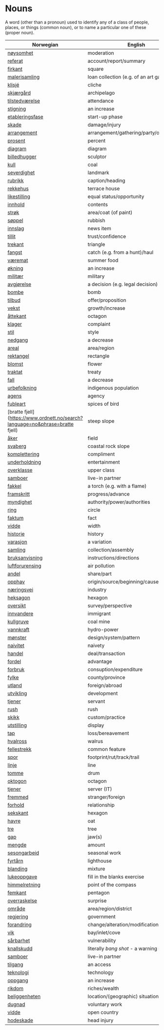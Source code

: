 # Nouns

A word (other than a pronoun) used to identify any of a class of people, places, or things (common noun), or to name a particular one of these (proper noun).

| Norwegian | English | Gender |
| --- | --- | --- |
| [nøysomhet](https://www.ordnett.no/search?language=no&phrase=nøysomhet) | moderation | m |
| [referat](https://www.ordnett.no/search?language=no&phrase=referat) | account/report/summary | i |
| [firkant](https://www.ordnett.no/search?language=no&phrase=firkant) | square | m |
| [malerisamling](https://www.ordnett.no/search?language=no&phrase=malerisamling) | loan collection (e.g. of an art gallery) | m |
| [klisjé](https://www.ordnett.no/search?language=no&phrase=klisjé) | cliche | m |
| [skjærgård](https://www.ordnett.no/search?language=no&phrase=skjærgård) | archipelago | m |
| [tilstedværelse](https://www.ordnett.no/search?language=no&phrase=tilstedværelse) | attendance | i |
| [stigning](https://www.ordnett.no/search?language=no&phrase=stigning) | an increase | m |
| [etableringsfase](https://www.ordnett.no/search?language=no&phrase=etableringsfase) | start-up phase | m |
| [skade](https://www.ordnett.no/search?language=no&phrase=skade) | damage/injury | m |
| [arrangement](https://www.ordnett.no/search?language=no&phrase=arrangement) | arrangement/gathering/party/organisation | i |
| [prosent](https://www.ordnett.no/search?language=no&phrase=prosent) | percent | m |
| [diagram](https://www.ordnett.no/search?language=no&phrase=diagram) | diagram | i |
| [billedhugger](https://www.ordnett.no/search?language=no&phrase=billedhugger) | sculptor | m |
| [kull](https://www.ordnett.no/search?language=no&phrase=kull) | coal | i |
| [severdighet](https://www.ordnett.no/search?language=no&phrase=severdighet) | landmark | m |
| [rubrikk](https://www.ordnett.no/search?language=no&phrase=rubrikk) | caption/heading | m |
| [rekkehus](https://www.ordnett.no/search?language=no&phrase=rekkehus) | terrace house | i |
| [likestilling](https://www.ordnett.no/search?language=no&phrase=likestilling) | equal status/opportunity | m |
| [innhold](https://www.ordnett.no/search?language=no&phrase=innhold) | contents | i |
| [strøk](https://www.ordnett.no/search?language=no&phrase=strøk) | area/coat (of paint) | i |
| [søppel](https://www.ordnett.no/search?language=no&phrase=søppel) | rubbish | i |
| [innslag](https://www.ordnett.no/search?language=no&phrase=innslag) | news item | i |
| [tillit](https://www.ordnett.no/search?language=no&phrase=tillit) | trust/confidence | m |
| [trekant](https://www.ordnett.no/search?language=no&phrase=trekant) | triangle | m |
| [fangst](https://www.ordnett.no/search?language=no&phrase=fangst) | catch (e.g. from a hunt)/haul | m |
| [væremat](https://www.ordnett.no/search?language=no&phrase=væremat) | summer food | m |
| [økning](https://www.ordnett.no/search?language=no&phrase=økning) | an increase | m |
| [militær](https://www.ordnett.no/search?language=no&phrase=militær) | military | m |
| [avgjørelse](https://www.ordnett.no/search?language=no&phrase=avgjørelse) | a decision (e.g. legal decision) | m |
| [bombe](https://www.ordnett.no/search?language=no&phrase=bombe) | bomb | m |
| [tilbud](https://www.ordnett.no/search?language=no&phrase=tilbud) | offer/proposition | i |
| [vekst](https://www.ordnett.no/search?language=no&phrase=vekst) | growth/increase | m |
| [åttekant](https://www.ordnett.no/search?language=no&phrase=åttekant) | octagon | m |
| [klager](https://www.ordnett.no/search?language=no&phrase=klager) | complaint | m |
| [stil](https://www.ordnett.no/search?language=no&phrase=stil) | style | m |
| [nedgang](https://www.ordnett.no/search?language=no&phrase=nedgang) | a decrease | m |
| [areal](https://www.ordnett.no/search?language=no&phrase=areal) | area/region | i |
| [rektangel](https://www.ordnett.no/search?language=no&phrase=rektangel) | rectangle | i |
| [blomst](https://www.ordnett.no/search?language=no&phrase=blomst) | flower | m |
| [traktat](https://www.ordnett.no/search?language=no&phrase=traktat) | treaty | m |
| [fall](https://www.ordnett.no/search?language=no&phrase=fall) | a decrease | i |
| [urbefolkning](https://www.ordnett.no/search?language=no&phrase=urbefolkning) | indigenous population | m |
| [agens](https://www.ordnett.no/search?language=no&phrase=agens) | agency | m |
| [fubleart](https://www.ordnett.no/search?language=no&phrase=fubleart) | spices of bird | m/f |
| [bratte fjell](https://www.ordnett.no/search?language=no&phrase=bratte fjell) | steep slope | m |
| [åker](https://www.ordnett.no/search?language=no&phrase=åker) | field | m |
| [svaberg](https://www.ordnett.no/search?language=no&phrase=svaberg) | coastal rock slope | i |
| [komplettering](https://www.ordnett.no/search?language=no&phrase=komplettering) | compliment | m |
| [underholdning](https://www.ordnett.no/search?language=no&phrase=underholdning) | entertainment | m |
| [overklasse](https://www.ordnett.no/search?language=no&phrase=overklasse) | upper class | m |
| [samboer](https://www.ordnett.no/search?language=no&phrase=samboer) | live-in partner | m |
| [fakkel](https://www.ordnett.no/search?language=no&phrase=fakkel) | a torch (e.g. with a flame) | m |
| [framskritt](https://www.ordnett.no/search?language=no&phrase=framskritt) | progress/advance | i |
| [myndighet](https://www.ordnett.no/search?language=no&phrase=myndighet) | authority/power/authorities | m |
| [ring](https://www.ordnett.no/search?language=no&phrase=ring) | circle | m |
| [faktum](https://www.ordnett.no/search?language=no&phrase=faktum) | fact | i |
| [vidde](https://www.ordnett.no/search?language=no&phrase=vidde) | width | m/f |
| [historie](https://www.ordnett.no/search?language=no&phrase=historie) | history | m/f |
| [varasjon](https://www.ordnett.no/search?language=no&phrase=varasjon) | a variation | m |
| [samling](https://www.ordnett.no/search?language=no&phrase=samling) | collection/assembly | m |
| [bruksanvisning](https://www.ordnett.no/search?language=no&phrase=bruksanvisning) | instructions/directions | m |
| [luftforurensing](https://www.ordnett.no/search?language=no&phrase=luftforurensing) | air pollution | m |
| [andel](https://www.ordnett.no/search?language=no&phrase=andel) | share/part | m |
| [opphav](https://www.ordnett.no/search?language=no&phrase=opphav) | origin/source/beginning/cause | i |
| [næringsvei](https://www.ordnett.no/search?language=no&phrase=næringsvei) | industry | m |
| [heksagon](https://www.ordnett.no/search?language=no&phrase=heksagon) | hexagon | m |
| [oversikt](https://www.ordnett.no/search?language=no&phrase=oversikt) | survey/perspective | m |
| [innvandere](https://www.ordnett.no/search?language=no&phrase=innvandere) | immigrant | m |
| [kullgruve](https://www.ordnett.no/search?language=no&phrase=kullgruve) | coal mine | m |
| [vannkraft](https://www.ordnett.no/search?language=no&phrase=vannkraft) | hydro-power | m |
| [mønster](https://www.ordnett.no/search?language=no&phrase=mønster) | design/system/pattern | i |
| [naivitet](https://www.ordnett.no/search?language=no&phrase=naivitet) | naivety | m |
| [handel](https://www.ordnett.no/search?language=no&phrase=handel) | deal/transaction | m |
| [fordel](https://www.ordnett.no/search?language=no&phrase=fordel) | advantage | m |
| [forbruk](https://www.ordnett.no/search?language=no&phrase=forbruk) | consuption/expenditure | i |
| [fylke](https://www.ordnett.no/search?language=no&phrase=fylke) | county/province | i |
| [utland](https://www.ordnett.no/search?language=no&phrase=utland) | foreign/abroad | m |
| [utvikling](https://www.ordnett.no/search?language=no&phrase=utvikling) | development | m |
| [tjener](https://www.ordnett.no/search?language=no&phrase=tjener) | servant | m |
| [rush](https://www.ordnett.no/search?language=no&phrase=rush) | rush | i |
| [skikk](https://www.ordnett.no/search?language=no&phrase=skikk) | custom/practice | m |
| [utstilling](https://www.ordnett.no/search?language=no&phrase=utstilling) | display | m |
| [tap](https://www.ordnett.no/search?language=no&phrase=tap) | loss/bereavement | i |
| [hvalross](https://www.ordnett.no/search?language=no&phrase=hvalross) | walrus | m |
| [fellestrekk](https://www.ordnett.no/search?language=no&phrase=fellestrekk) | common feature | i |
| [spor](https://www.ordnett.no/search?language=no&phrase=spor) | footprint/rut/track/trail | i |
| [linje](https://www.ordnett.no/search?language=no&phrase=linje) | line | m |
| [tomme](https://www.ordnett.no/search?language=no&phrase=tomme) | drum | m |
| [oktogon](https://www.ordnett.no/search?language=no&phrase=oktogon) | octagon | m |
| [tjener](https://www.ordnett.no/search?language=no&phrase=tjener) | server (IT) | m |
| [fremmed](https://www.ordnett.no/search?language=no&phrase=fremmed) | stranger/foreign | m |
| [forhold](https://www.ordnett.no/search?language=no&phrase=forhold) | relationship | i |
| [sekskant](https://www.ordnett.no/search?language=no&phrase=sekskant) | hexagon | m |
| [havre](https://www.ordnett.no/search?language=no&phrase=havre) | oat | m |
| [tre](https://www.ordnett.no/search?language=no&phrase=tre) | tree | i |
| [gap](https://www.ordnett.no/search?language=no&phrase=gap) | jaw(s) | m |
| [mengde](https://www.ordnett.no/search?language=no&phrase=mengde) | amount | m |
| [sesongarbeid](https://www.ordnett.no/search?language=no&phrase=sesongarbeid) | seasonal work | i |
| [fyrtårn](https://www.ordnett.no/search?language=no&phrase=fyrtårn) | lighthouse | i |
| [blanding](https://www.ordnett.no/search?language=no&phrase=blanding) | mixture | m |
| [lukeoppgave](https://www.ordnett.no/search?language=no&phrase=lukeoppgave) | fill in the blanks exercise | m |
| [himmelretning](https://www.ordnett.no/search?language=no&phrase=himmelretning) | point of the compass | m |
| [femkant](https://www.ordnett.no/search?language=no&phrase=femkant) | pentagon | m |
| [overraskelse](https://www.ordnett.no/search?language=no&phrase=overraskelse) | surprise | m |
| [område](https://www.ordnett.no/search?language=no&phrase=område) | area/region/district | i |
| [regjering](https://www.ordnett.no/search?language=no&phrase=regjering) | government | m |
| [forandring](https://www.ordnett.no/search?language=no&phrase=forandring) | change/alteration/modification | m |
| [vik](https://www.ordnett.no/search?language=no&phrase=vik) | bay/inlet/cove | m |
| [sårbarhet](https://www.ordnett.no/search?language=no&phrase=sårbarhet) | vulnerability | m |
| [knallskudd](https://www.ordnett.no/search?language=no&phrase=knallskudd) | literally _bang shot_ - a warning shot gun | i |
| [samboer](https://www.ordnett.no/search?language=no&phrase=samboer) | live-in partner | m |
| [tilgang](https://www.ordnett.no/search?language=no&phrase=tilgang) | an access | i |
| [teknologi](https://www.ordnett.no/search?language=no&phrase=teknologi) | technology | m |
| [oppgang](https://www.ordnett.no/search?language=no&phrase=oppgang) | an increase | m |
| [rikdom](https://www.ordnett.no/search?language=no&phrase=rikdom) | riches/wealth | m |
| [beliggenheten](https://www.ordnett.no/search?language=no&phrase=beliggenheten) | location/(geographic) situation | m/f |
| [dugnad](https://www.ordnett.no/search?language=no&phrase=dugnad) | voluntary work | m |
| [vidde](https://www.ordnett.no/search?language=no&phrase=vidde) | open country | m |
| [hodeskade](https://www.ordnett.no/search?language=no&phrase=hodeskade) | head injury | m |

